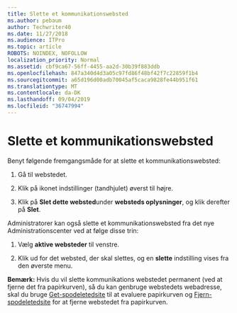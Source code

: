 ```yaml
---
title: Slette et kommunikationswebsted
ms.author: pebaum
author: Techwriter40
ms.date: 11/27/2018
ms.audience: ITPro
ms.topic: article
ROBOTS: NOINDEX, NOFOLLOW
localization_priority: Normal
ms.assetid: cbf9ca67-56ff-4455-aa2d-30b39f883ddb
ms.openlocfilehash: 847a340d4d3a05c97fd86f48bf42f7c22859f1b4
ms.sourcegitcommit: a65d196d00adb70045af5caca9828fe44b951f61
ms.translationtype: MT
ms.contentlocale: da-DK
ms.lasthandoff: 09/04/2019
ms.locfileid: "36747994"
---
```

# <a name="delete-a-communication-site"></a>Slette et kommunikationswebsted

Benyt følgende fremgangsmåde for at slette et kommunikationswebsted: 
  
1. Gå til webstedet. 
  
2. Klik på ikonet indstillinger (tandhjulet) øverst til højre. 
  
3. Klik på **Slet dette websted**under **websteds oplysninger**, og klik derefter på **Slet**. 
  
Administratorer kan også slette et kommunikationswebsted fra det nye Administrationscenter ved at følge disse trin: 
  
1. Vælg **aktive websteder** til venstre. 
  
2. Klik ud for det websted, der skal slettes, og en **slette** indstilling vises fra den øverste menu. 
  
 **Bemærk:** Hvis du vil slette kommunikations webstedet permanent (ved at fjerne det fra papirkurven), så du kan genbruge webstedets webadresse, skal du bruge [Get-spodeletedsite](https://aka.ms/Get-SPODeletedSite) til at evaluere papirkurven og [Fjern-spodeletedsite](https://aka.ms/Remove-SPODeletedSite) for at fjerne webstedet fra papirkurven. 
  

